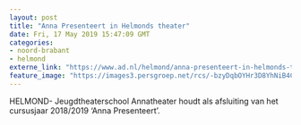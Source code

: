 ```yaml
---
layout: post
title: "Anna Presenteert in Helmonds theater"
date: Fri, 17 May 2019 15:47:09 GMT
categories: 
- noord-brabant 
- helmond 
externe_link: "https://www.ad.nl/helmond/anna-presenteert-in-helmonds-theater~af4a7d6a/"
feature_image: "https://images3.persgroep.net/rcs/-bzyDqbOYHr3D8YhNiB4CXdAcWk/diocontent/148619385/_fitwidth/400/?appId=21791a8992982cd8da851550a453bd7f&quality=0.7"
---
```


HELMOND- Jeugdtheaterschool Annatheater houdt  als afsluiting van het cursusjaar 2018/2019 ‘Anna Presenteert’.
